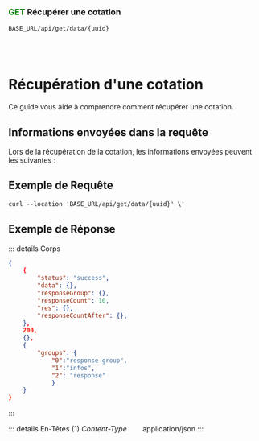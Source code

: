 ### <span style="color:green">GET</span> Récupérer une cotation

````
BASE_URL/api/get/data/{uuid}
````

<br/> <br/> 

# Récupération d'une cotation
Ce guide vous aide à comprendre comment récupérer une cotation.


## Informations envoyées dans la requête

Lors de la récupération de la cotation, les informations envoyées peuvent les suivantes :


## Exemple de Requête

```txt
curl --location 'BASE_URL/api/get/data/{uuid}' \'

```


## Exemple de Réponse

::: details Corps  

```json
{
    {
        "status": "success",
        "data": {},
        "responseGroup": {},
        "responseCount": 10,
        "res": {},
        "responseCountAfter": {},
    },
    200,
    {},
    {
        "groups": {
            "0":"response-group", 
            "1":"infos",
            "2": "response"
            }
    }
}
```
:::


::: details En-Têtes (1)
 *Content-Type*    &nbsp;&nbsp;&nbsp;&nbsp;&nbsp;&nbsp;     application/json
:::
